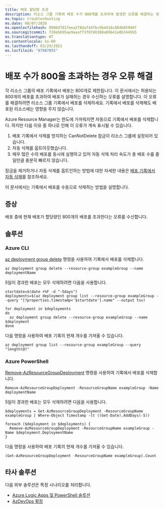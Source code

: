 ```yaml
---
title: 배포 할당량 초과
description: 리소스 그룹 기록에 배포 수가 800개를 초과하여 발생한 오류를 해결하는 방법을 설명합니다.
ms.topic: troubleshooting
ms.date: 08/07/2020
ms.openlocfilehash: 8996d7817eea2f8daf44fbc9b4416c884b05940f
ms.sourcegitcommit: f28ebb95ae9aaaff3f87d8388a09b41e0b3445b5
ms.translationtype: HT
ms.contentlocale: ko-KR
ms.lasthandoff: 03/29/2021
ms.locfileid: "87987055"
---
```

# <a name="resolve-error-when-deployment-count-exceeds-800"></a>배포 수가 800을 초과하는 경우 오류 해결

각 리소스 그룹의 배포 기록에서 배포는 800개로 제한됩니다. 이 문서에서는 허용되는 800개의 배포를 초과하여 배포가 실패하는 경우 수신하는 오류를 설명합니다. 이 오류를 해결하려면 리소스 그룹 기록에서 배포를 삭제하세요. 기록에서 배포를 삭제해도 배포된 리소스에는 영향을 주지 않습니다.

Azure Resource Manager는 한도에 가까워지면 자동으로 기록에서 배포를 삭제합니다. 하지만 다음 이유 중 하나로 인해 이 오류가 계속 표시될 수 있습니다.

1. 배포 기록에서 삭제를 방지하는 CanNotDelete 잠금이 리소스 그룹에 설정되어 있습니다.
1. 자동 삭제를 옵트아웃했습니다.
1. 매우 많은 수의 배포를 동시에 실행하고 있어 자동 삭제 처리 속도가 총 배포 수를 줄일만큼 충분히 빠르지 않습니다.

잠금을 제거하거나 자동 삭제를 옵트인하는 방법에 대한 자세한 내용은 [배포 기록에서 자동 삭제](deployment-history-deletions.md)를 참조하세요.

이 문서에서는 기록에서 배포를 수동으로 삭제하는 방법을 설명합니다.

## <a name="symptom"></a>증상

배포 중에 현재 배포가 할당량인 800개의 배포를 초과한다는 오류를 수신합니다.

## <a name="solution"></a>솔루션

### <a name="azure-cli"></a>Azure CLI

[az deployment group delete](/cli/azure/group/deployment) 명령을 사용하여 기록에서 배포를 삭제합니다.

```azurecli-interactive
az deployment group delete --resource-group exampleGroup --name deploymentName
```

5일이 경과한 배포는 모두 삭제하려면 다음을 사용합니다.

```azurecli-interactive
startdate=$(date +%F -d "-5days")
deployments=$(az deployment group list --resource-group exampleGroup --query "[?properties.timestamp<'$startdate'].name" --output tsv)

for deployment in $deployments
do
  az deployment group delete --resource-group exampleGroup --name $deployment
done
```

다음 명령을 사용하여 배포 기록의 현재 개수를 가져올 수 있습니다.

```azurecli-interactive
az deployment group list --resource-group exampleGroup --query "length(@)"
```

### <a name="azure-powershell"></a>Azure PowerShell

[Remove-AzResourceGroupDeployment](/powershell/module/az.resources/remove-azresourcegroupdeployment) 명령을 사용하여 기록에서 배포를 삭제합니다.

```azurepowershell-interactive
Remove-AzResourceGroupDeployment -ResourceGroupName exampleGroup -Name deploymentName
```

5일이 경과한 배포는 모두 삭제하려면 다음을 사용합니다.

```azurepowershell-interactive
$deployments = Get-AzResourceGroupDeployment -ResourceGroupName exampleGroup | Where-Object Timestamp -lt ((Get-Date).AddDays(-5))

foreach ($deployment in $deployments) {
  Remove-AzResourceGroupDeployment -ResourceGroupName exampleGroup -Name $deployment.DeploymentName
}
```

다음 명령을 사용하여 배포 기록의 현재 개수를 가져올 수 있습니다.

```azurepowershell-interactive
(Get-AzResourceGroupDeployment -ResourceGroupName exampleGroup).Count
```

## <a name="third-party-solutions"></a>타사 솔루션

다음 외부 솔루션은 특정 시나리오를 처리합니다.

* [Azure Logic Apps 및 PowerShell 솔루션](https://devkimchi.com/2018/05/30/managing-excessive-arm-deployment-histories-with-logic-apps/)
* [AzDevOps 확장](https://github.com/christianwaha/AzureDevOpsExtensionCleanRG)

